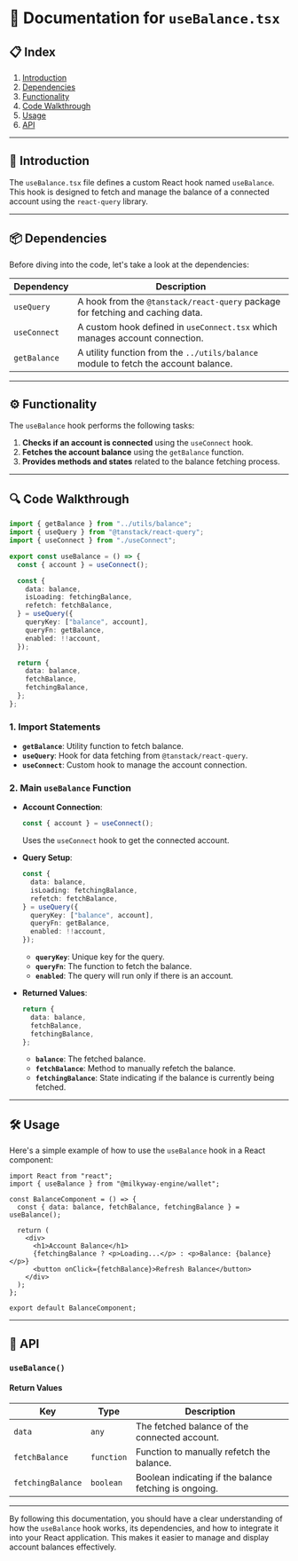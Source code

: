 # 📜 Documentation for `useBalance.tsx`

## 📋 Index

1. [Introduction](#introduction)
2. [Dependencies](#dependencies)
3. [Functionality](#functionality)
4. [Code Walkthrough](#code-walkthrough)
5. [Usage](#usage)
6. [API](#api)

---

## 📖 Introduction

The `useBalance.tsx` file defines a custom React hook named `useBalance`. This hook is designed to fetch and manage the balance of a connected account using the `react-query` library.

---

## 📦 Dependencies

Before diving into the code, let's take a look at the dependencies:

| Dependency   | Description                                                                         |
| ------------ | ----------------------------------------------------------------------------------- |
| `useQuery`   | A hook from the `@tanstack/react-query` package for fetching and caching data.      |
| `useConnect` | A custom hook defined in `useConnect.tsx` which manages account connection.         |
| `getBalance` | A utility function from the `../utils/balance` module to fetch the account balance. |

---

## ⚙️ Functionality

The `useBalance` hook performs the following tasks:

1. **Checks if an account is connected** using the `useConnect` hook.
2. **Fetches the account balance** using the `getBalance` function.
3. **Provides methods and states** related to the balance fetching process.

---

## 🔍 Code Walkthrough

```typescript
import { getBalance } from "../utils/balance";
import { useQuery } from "@tanstack/react-query";
import { useConnect } from "./useConnect";

export const useBalance = () => {
  const { account } = useConnect();

  const {
    data: balance,
    isLoading: fetchingBalance,
    refetch: fetchBalance,
  } = useQuery({
    queryKey: ["balance", account],
    queryFn: getBalance,
    enabled: !!account,
  });

  return {
    data: balance,
    fetchBalance,
    fetchingBalance,
  };
};
```

### 1. Import Statements

- **`getBalance`**: Utility function to fetch balance.
- **`useQuery`**: Hook for data fetching from `@tanstack/react-query`.
- **`useConnect`**: Custom hook to manage the account connection.

### 2. Main `useBalance` Function

- **Account Connection**:

  ```typescript
  const { account } = useConnect();
  ```

  Uses the `useConnect` hook to get the connected account.

- **Query Setup**:

  ```typescript
  const {
    data: balance,
    isLoading: fetchingBalance,
    refetch: fetchBalance,
  } = useQuery({
    queryKey: ["balance", account],
    queryFn: getBalance,
    enabled: !!account,
  });
  ```

  - **`queryKey`**: Unique key for the query.
  - **`queryFn`**: The function to fetch the balance.
  - **`enabled`**: The query will run only if there is an account.

- **Returned Values**:
  ```typescript
  return {
    data: balance,
    fetchBalance,
    fetchingBalance,
  };
  ```
  - **`balance`**: The fetched balance.
  - **`fetchBalance`**: Method to manually refetch the balance.
  - **`fetchingBalance`**: State indicating if the balance is currently being fetched.

---

## 🛠 Usage

Here's a simple example of how to use the `useBalance` hook in a React component:

```tsx
import React from "react";
import { useBalance } from "@milkyway-engine/wallet";

const BalanceComponent = () => {
  const { data: balance, fetchBalance, fetchingBalance } = useBalance();

  return (
    <div>
      <h1>Account Balance</h1>
      {fetchingBalance ? <p>Loading...</p> : <p>Balance: {balance}</p>}
      <button onClick={fetchBalance}>Refresh Balance</button>
    </div>
  );
};

export default BalanceComponent;
```

---

## 🔑 API

### **`useBalance()`**

#### Return Values

| Key               | Type       | Description                                            |
| ----------------- | ---------- | ------------------------------------------------------ |
| `data`            | `any`      | The fetched balance of the connected account.          |
| `fetchBalance`    | `function` | Function to manually refetch the balance.              |
| `fetchingBalance` | `boolean`  | Boolean indicating if the balance fetching is ongoing. |

---

By following this documentation, you should have a clear understanding of how the `useBalance` hook works, its dependencies, and how to integrate it into your React application. This makes it easier to manage and display account balances effectively.
